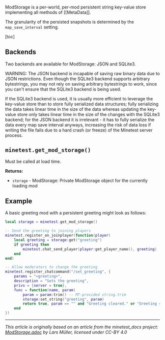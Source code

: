 ModStorage is a per-world, per-mod persistent string key-value store implementing all methods of [[MetaData]].

The granularity of the persisted snapshots is determined by the `map_save_interval` setting.

[toc]

## Backends
Two backends are available for ModStorage: JSON and SQLite3.

WARNING: The JSON backend is incapable of saving raw binary data due to JSON restrictions. Even though the SQLite3 backend supports arbitrary bytestrings, you may not rely on saving arbitrary bytestrings to work, since you can't ensure that the SQLite3 backend is being used.

If the SQLite3 backend is used, it is usually more efficient to leverage the key-value store than to store fully serialized data structures; fully serializing the data takes linear time in the size of the data whereas updating the key-value store only takes linear time in the size of the changes with the SQLite3 backend; for the JSON backend it is irrelevant - it has to fully serialize the data every map save interval anyways, increasing the risk of data loss if writing the file fails due to a hard crash (or freeze) of the Minetest server process.

## `minetest.get_mod_storage()`
Must be called at load time.

**Returns:**
- `storage` - ModStorage: Private ModStorage object for the currently loading mod

## Example
A basic greeting mod with a persistent greeting might look as follows:

```lua
local storage = minetest.get_mod_storage()

-- Send the greeting to joining players
minetest.register_on_joinplayer(function(player)
	local greeting = storage:get("greeting")
	if greeting then
		minetest.chat_send_player(player:get_player_name(), greeting)
	end
end)

-- Allow moderators to change the greeting
minetest.register_chatcommand("/set_greeting", {
	params = "<greeting>",
	description = "Sets the greeting",
	privs = {server = true},
	func = function(name, param)
		param = param:trim() -- MT-provided string.trim
		storage:set_string("greeting", param)
		return true, param == "" and "Greeting cleared." or "Greeting set."
	end
})
```

---
*This article is originally based on an article from the minetest_docs project: [ModStorage.adoc](https://github.com/minetest/minetest_docs/blob/master/doc/classes/ModStorage.adoc) by Lars Müller, licensed under CC-BY 4.0*